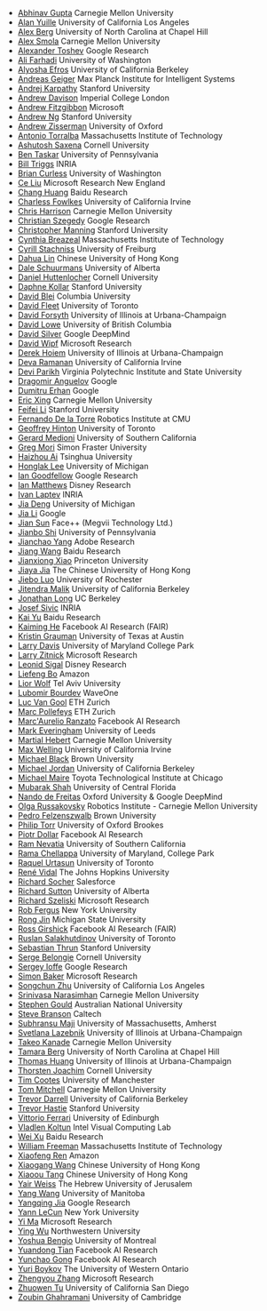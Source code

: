 - [Abhinav Gupta](http://www.cs.cmu.edu/~abhinavg/) Carnegie Mellon University
- [Alan Yuille](http://www.stat.ucla.edu/~yuille/) University of California Los Angeles
- [Alex Berg](http://acberg.com/) University of North Carolina at Chapel Hill
- [Alex Smola](http://alex.smola.org/) Carnegie Mellon University
- [Alexander Toshev](http://research.google.com/pubs/AlexanderToshev.html) Google Research
- [Ali Farhadi](http://homes.cs.washington.edu/~ali/) University of Washington
- [Alyosha Efros](http://www.cs.cmu.edu/~efros/) University of California Berkeley
- [Andreas Geiger](http://www.cvlibs.net/) Max Planck Institute for Intelligent Systems
- [Andrej Karpathy](http://cs.stanford.edu/people/karpathy/) Stanford University
- [Andrew Davison](http://www.doc.ic.ac.uk/~ajd/) Imperial College London
- [Andrew Fitzgibbon](https://www.microsoft.com/en-us/research/people/awf/) Microsoft
- [Andrew Ng](http://cs.stanford.edu/people/ang/) Stanford University
- [Andrew Zisserman](http://www.robots.ox.ac.uk/~az/) University of Oxford
- [Antonio Torralba](http://web.mit.edu/torralba/www/) Massachusetts Institute of Technology
- [Ashutosh Saxena](http://www.cs.cornell.edu/~asaxena/) Cornell University
- [Ben Taskar](http://homes.cs.washington.edu/~taskar/) University of Pennsylvania
- [Bill Triggs](http://lear.Inrialpes.fr/people/triggs/) INRIA
- [Brian Curless](http://homes.cs.washington.edu/~curless/) University of Washington
- [Ce Liu](http://people.csail.mit.edu/celiu/) Microsoft Research New England
- [Chang Huang](https://www.linkedin.com/pub/chang-huang/47/188/834) Baidu Research
- [Charless Fowlkes](http://www.ics.uci.edu/~fowlkes/) University of California Irvine
- [Chris Harrison](http://www.chrisharrison.net/index.php/Research/Welcome) Carnegie Mellon University
- [Christian Szegedy](http://research.google.com/pubs/ChristianSzegedy.html) Google Research
- [Christopher Manning](http://nlp.stanford.edu/manning/) Stanford University
- [Cynthia Breazeal](http://web.media.mit.edu/~cynthiab/) Massachusetts Institute of Technology
- [Cyrill Stachniss](http://www.informatik.uni-freiburg.de/~stachnis/) University of Freiburg
- [Dahua Lin](http://dahua.me/) Chinese University of Hong Kong
- [Dale Schuurmans](http://webdocs.cs.ualberta.ca/~dale/) University of Alberta
- [Daniel Huttenlocher](http://tech.cornell.edu/people/dan-huttenlocher) Cornell University
- [Daphne Kollar](http://ai.stanford.edu/~koller/) Stanford University
- [David Blei](http://www.cs.columbia.edu/~blei/) Columbia University
- [David Fleet](http://www.cs.toronto.edu/~fleet/) University of Toronto
- [David Forsyth](http://luthuli.cs.uiuc.edu/~daf/) University of Illinois at Urbana-Champaign
- [David Lowe](http://www.cs.ubc.ca/~lowe/) University of British Columbia
- [David Silver](http://www0.cs.ucl.ac.uk/staff/D.Silver/web/Home.html) Google DeepMind
- [David Wipf](http://www.davidwipf.com/) Microsoft Research 
- [Derek Hoiem](http://www.cs.uiuc.edu/~dhoiem/) University of Illinois at Urbana-Champaign
- [Deva Ramanan](http://www.ics.uci.edu/~dramanan/) University of California Irvine
- [Devi Parikh](https://filebox.ece.vt.edu/~parikh/) Virginia Polytechnic Institute and State University
- [Dragomir Anguelov](http://ai.stanford.edu/~drago/) Google
- [Dumitru Erhan](http://www.dumitru.ca/) Google
- [Eric Xing](http://www.cs.cmu.edu/~epxing/) Carnegie Mellon University
- [Feifei Li](http://vision.stanford.edu/index.html) Stanford University
- [Fernando De la Torre](http://www.cs.cmu.edu/~ftorre/index.html) Robotics Institute at CMU
- [Geoffrey Hinton](https://www.cs.toronto.edu/~hinton/) University of Toronto
- [Gerard Medioni](http://iris.usc.edu/people/medioni/) University of Southern California
- [Greg Mori](http://www.cs.sfu.ca/~mori/) Simon Fraster University
- [Haizhou Ai](http://media.cs.tsinghua.edu.cn/~ahz/) Tsinghua University
- [Honglak Lee](http://web.eecs.umich.edu/~honglak/) University of Michigan
- [Ian Goodfellow](http://www-etud.iro.umontreal.ca/~goodfeli/) Google Research
- [Ian Matthews](http://www.iainm.com/iainm/Home.html) Disney Research
- [Ivan Laptev](https://www.di.ens.fr/~laptev/) INRIA
- [Jia Deng](http://web.eecs.umich.edu/~jiadeng/) University of Michigan
- [Jia Li](http://vision.stanford.edu/lijiali/) Google
- [Jian Sun](http://www.jiansun.org/) Face++ (Megvii Technology Ltd.)
- [Jianbo Shi](http://www.cis.upenn.edu/~jshi/) University of Pennsylvania
- [Jianchao Yang](http://www.ifp.illinois.edu/~jyang29/) Adobe Research
- [Jiang Wang](http://users.eecs.northwestern.edu/~jwa368/) Baidu Research
- [Jianxiong Xiao](http://www.cs.princeton.edu/~xj/) Princeton University
- [Jiaya Jia](http://www.cse.cuhk.edu.hk/leojia/) The Chinese University of Hong Kong
- [Jiebo Luo](http://www.cs.rochester.edu/u/jluo/) University of Rochester
- [Jitendra Malik](http://www.cs.berkeley.edu/~malik/) University of California Berkeley
- [Jonathan Long](http://people.eecs.berkeley.edu/~jonlong/) UC Berkeley
- [Josef Sivic](http://www.di.ens.fr/~josef/) INRIA
- [Kai Yu](http://www.dbs.ifi.lmu.de/~yu_k/) Baidu Research
- [Kaiming He](http://kaiminghe.com/) Facebook AI Research (FAIR)
- [Kristin Grauman](http://www.cs.utexas.edu/~grauman/) University of Texas at Austin
- [Larry Davis](http://www.umiacs.umd.edu/~lsd/) University of Maryland College Park
- [Larry Zitnick](http://research.microsoft.com/en-us/people/larryz/) Microsoft Research
- [Leonid Sigal](http://cs.brown.edu/~ls/) Disney Research
- [Liefeng Bo](http://homes.cs.washington.edu/~lfb/) Amazon
- [Lior Wolf](http://www.cs.tau.ac.il/~wolf/) Tel Aviv University
- [Lubomir Bourdev](http://www.lubomir.org/) WaveOne
- [Luc Van Gool](http://www.vision.ee.ethz.ch/members/get_member.cgi?id=1) ETH Zurich
- [Marc Pollefeys](http://www.inf.ethz.ch/personal/pomarc/) ETH Zurich
- [Marc'Aurelio Ranzato](https://www.cs.toronto.edu/~ranzato/) Facebook AI Research 
- [Mark Everingham](http://www.comp.leeds.ac.uk/me/) University of Leeds
- [Martial Hebert](http://www.cs.cmu.edu/~hebert/) Carnegie Mellon University
- [Max Welling](https://www.ics.uci.edu/~welling/) University of California Irvine
- [Michael Black](http://cs.brown.edu/~black/) Brown University
- [Michael Jordan](http://www.cs.berkeley.edu/~jordan/) University of California Berkeley
- [Michael Maire](http://ttic.uchicago.edu/~mmaire/) Toyota Technological Institute at Chicago
- [Mubarak Shah](http://crcv.ucf.edu/people/faculty/shah.html) University of Central Florida
- [Nando de Freitas](http://www.cs.ox.ac.uk/people/nando.defreitas/) Oxford University & Google DeepMind
- [Olga Russakovsky](http://www.cs.cmu.edu/~orussako/) Robotics Institute - Carnegie Mellon University
- [Pedro Felzenszwalb](http://cs.brown.edu/~pff/) Brown University
- [Philip Torr](http://cms.brookes.ac.uk/staff/PhilipTorr/) University of Oxford Brookes
- [Piotr Dollar](https://pdollar.github.io/) Facebook AI Research
- [Ram Nevatia](http://iris.usc.edu/people/nevatia/) University of Southern California
- [Rama Chellappa](http://www.cfar.umd.edu/~rama/) University of Maryland, College Park
- [Raquel Urtasun](http://www.cs.toronto.edu/~urtasun/) University of Toronto
- [René Vidal](http://cis.jhu.edu/~rvidal/) The Johns Hopkins University
- [Richard Socher](http://www.socher.org/) Salesforce
- [Richard Sutton](http://incompleteideas.net/sutton/) University of Alberta
- [Richard Szeliski](http://research.microsoft.com/en-us/um/people/szeliski/) Microsoft Research
- [Rob Fergus](http://cs.nyu.edu/~fergus/pmwiki/pmwiki.php) New York University
- [Rong Jin](http://www.cse.msu.edu/~rongjin/) Michigan State University
- [Ross Girshick](http://www.rossgirshick.info/) Facebook AI Research (FAIR)
- [Ruslan Salakhutdinov](http://www.cs.toronto.edu/~rsalakhu/) University of Toronto
- [Sebastian Thrun](http://robots.stanford.edu/) Stanford University
- [Serge Belongie](http://vision.cornell.edu/se3/people/serge-belongie/) Cornell University
- [Sergey Ioffe](https://www.linkedin.com/pub/sergey-ioffe/1/882/175) Google Research
- [Simon Baker](http://research.microsoft.com/en-us/people/sbaker/) Microsoft Research
- [Songchun Zhu](http://www.stat.ucla.edu/~sczhu/) University of California Los Angeles
- [Srinivasa Narasimhan](http://www.cs.cmu.edu/~srinivas/) Carnegie Mellon University
- [Stephen Gould](http://users.cecs.anu.edu.au/~sgould/) Australian National University
- [Steve Branson](http://www.vision.caltech.edu/~sbranson/) Caltech
- [Subhransu Maji](http://people.cs.umass.edu/~smaji/) University of Massachusetts, Amherst
- [Svetlana Lazebnik](http://www.cs.illinois.edu/homes/slazebni/) University of Illinois at Urbana-Champaign
- [Takeo Kanade](http://www.ri.cmu.edu/person.html?person_id=136) Carnegie Mellon University
- [Tamara Berg](http://www.tamaraberg.com/) University of North Carolina at Chapel Hill
- [Thomas Huang](http://www.ece.illinois.edu/directory/profile.asp?t-huang1) University of Illinois at Urbana-Champaign
- [Thorsten Joachim](http://www.cs.cornell.edu/People/tj/) Cornell University
- [Tim Cootes](http://personalpages.manchester.ac.uk/staff/timothy.f.cootes/) University of Manchester
- [Tom Mitchell](http://www.cs.cmu.edu/~tom/) Carnegie Mellon University
- [Trevor Darrell](http://www.eecs.berkeley.edu/~trevor/) University of California Berkeley
- [Trevor Hastie](http://www.stanford.edu/~hastie/) Stanford University
- [Vittorio Ferrari](http://homepages.inf.ed.ac.uk/vferrari/) University of Edinburgh
- [Vladlen Koltun](http://vladlen.info/) Intel Visual Computing Lab
- [Wei Xu](https://www.linkedin.com/in/emailweixu) Baidu Research
- [William Freeman](http://people.csail.mit.edu/billf/) Massachusetts Institute of Technology
- [Xiaofeng Ren](http://homes.cs.washington.edu/~xren/) Amazon
- [Xiaogang Wang](http://www.ee.cuhk.edu.hk/~xgwang/) Chinese University of Hong Kong
- [Xiaoou Tang](http://www.ie.cuhk.edu.hk/people/xotang.shtml) Chinese University of Hong Kong
- [Yair Weiss](http://www.cs.huji.ac.il/~yweiss/) The Hebrew University of Jerusalem 
- [Yang Wang](http://www.cs.umanitoba.ca/~ywang/) University of Manitoba
- [Yangqing Jia](http://daggerfs.com/) Google Research
- [Yann LeCun](http://yann.lecun.com/) New York University
- [Yi Ma](http://yima.csl.illinois.edu/) Microsoft Research
- [Ying Wu](http://www.ece.northwestern.edu/~yingwu/) Northwestern University
- [Yoshua Bengio](http://www.iro.umontreal.ca/~bengioy/yoshua_en/index.html) University of Montreal
- [Yuandong Tian](http://www.cs.cmu.edu/~./yuandong/) Facebook AI Research
- [Yunchao Gong](http://www.unc.edu/~yunchao/) Facebook AI Research
- [Yuri Boykov](http://www.csd.uwo.ca/faculty/yuri/) The University of Western Ontario
- [Zhengyou Zhang](http://research.microsoft.com/en-us/um/people/zhang/) Microsoft Research
- [Zhuowen Tu](http://pages.ucsd.edu/~ztu/) University of California San Diego
- [Zoubin Ghahramani](http://mlg.eng.cam.ac.uk/zoubin/) University of Cambridge
